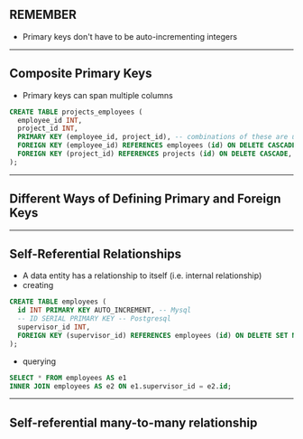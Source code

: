 ## REMEMBER

- Primary keys don't have to be auto-incrementing integers

---

## Composite Primary Keys

- Primary keys can span multiple columns

```sql
CREATE TABLE projects_employees (
  employee_id INT,
  project_id INT,
  PRIMARY KEY (employee_id, project_id), -- combinations of these are unique
  FOREIGN KEY (employee_id) REFERENCES employees (id) ON DELETE CASCADE,
  FOREIGN KEY (project_id) REFERENCES projects (id) ON DELETE CASCADE,
);
```

---

## Different Ways of Defining Primary and Foreign Keys

---

## Self-Referential Relationships

- A data entity has a relationship to itself (i.e. internal relationship)
- creating

```sql
CREATE TABLE employees (
  id INT PRIMARY KEY AUTO_INCREMENT, -- Mysql
  -- ID SERIAL PRIMARY KEY -- Postgresql
  supervisor_id INT,
  FOREIGN KEY (supervisor_id) REFERENCES employees (id) ON DELETE SET NULL
);
```

- querying

```sql
SELECT * FROM employees AS e1
INNER JOIN employees AS e2 ON e1.supervisor_id = e2.id;
```

---

## Self-referential many-to-many relationship
